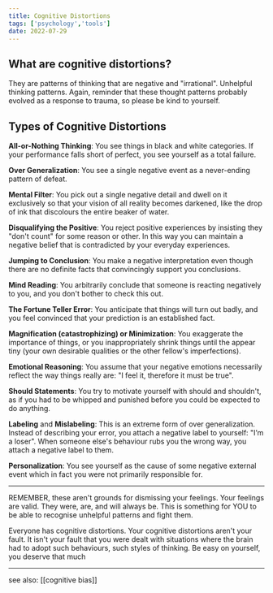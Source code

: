 ```yaml
---
title: Cognitive Distortions
tags: ['psychology','tools']
date: 2022-07-29
---
```


## What are cognitive distortions?
They are patterns of thinking that are negative and "irrational". Unhelpful thinking patterns. Again, reminder that these thought patterns probably evolved as a response to trauma, so please be kind to yourself.

## Types of Cognitive Distortions

**All-or-Nothing Thinking**: You see things in black and white categories. If your performance falls short of perfect, you see yourself as a total failure.

**Over Generalization**: You see a single negative event as a never-ending pattern of defeat.

**Mental Filter**: You pick out a single negative detail and dwell on it exclusively so that your vision of all reality becomes darkened, like the drop of ink that discolours the entire beaker of water.

**Disqualifying the Positive**: You reject positive experiences by insisting they "don't count" for some reason or other. In this way you can maintain a negative belief that is contradicted by your everyday experiences.

**Jumping to Conclusion**: You make a negative interpretation even though there are no definite facts that convincingly support you conclusions.

**Mind Reading**: You arbitrarily conclude that someone is reacting negatively to you, and you don't bother to check this out.

**The Fortune Teller Error**: You anticipate that things will turn out badly, and you feel convinced that your prediction is an established fact.

**Magnification (catastrophizing) or Minimization**: You exaggerate the importance of things, or you inappropriately shrink things until the appear tiny (your own desirable qualities or the other fellow's imperfections).

**Emotional Reasoning**: You assume that your negative emotions necessarily reflect the way things really are: "I feel it, therefore it must be true".

**Should Statements**: You try to motivate yourself with should and shouldn't, as if you had to be whipped and punished before you could be expected to do anything.

**Labeling** and **Mislabeling**: This is an extreme form of over generalization. Instead of describing your error, you attach a negative label to yourself: "I’m a loser". When someone else's behaviour rubs you the wrong way, you attach a negative label to them.

**Personalization**: You see yourself as the cause of some negative external event which in fact you were not primarily responsible for.

---

REMEMBER, these aren't grounds for dismissing your feelings. Your feelings are valid. They were, are, and will always be. This is something for YOU to be able to recognise unhelpful patterns and fight them.  
  
Everyone has cognitive distortions. Your cognitive distortions aren't your fault. It isn't your fault that you were dealt with situations where the brain had to adopt such behaviours, such styles of thinking. Be easy on yourself, you deserve that much 

---

see also: [[cognitive bias]]